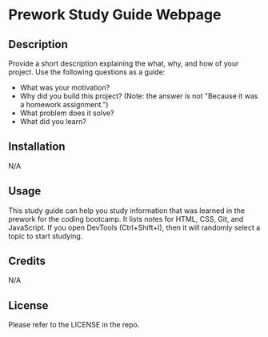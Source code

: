 # Prework Study Guide Webpage

## Description

Provide a short description explaining the what, why, and how of your project. Use the following questions as a guide:

- What was your motivation?
- Why did you build this project? (Note: the answer is not "Because it was a homework assignment.")
- What problem does it solve?
- What did you learn?

## Installation

N/A

## Usage

This study guide can help you study information that was learned in the prework for the coding bootcamp. It lists notes for HTML, CSS, Git, and JavaScript. If you open DevTools (Ctrl+Shift+I), then it will randomly select a topic to start studying.

## Credits

N/A

## License

Please refer to the LICENSE in the repo.